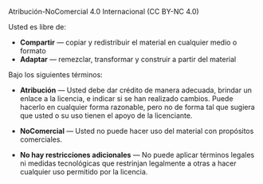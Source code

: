 Atribución-NoComercial 4.0 Internacional (CC BY-NC 4.0)

Usted es libre de:
- **Compartir** — copiar y redistribuir el material en cualquier medio o formato
- **Adaptar** — remezclar, transformar y construir a partir del material

Bajo los siguientes términos:
- **Atribución** — Usted debe dar crédito de manera adecuada, brindar un enlace a la licencia, e indicar si se han realizado cambios. Puede hacerlo en cualquier forma razonable, pero no de forma tal que sugiera que usted o su uso tienen el apoyo de la licenciante.
- **NoComercial** — Usted no puede hacer uso del material con propósitos comerciales.

- **No hay restricciones adicionales** — No puede aplicar términos legales ni medidas tecnológicas que restrinjan legalmente a otras a hacer cualquier uso permitido por la licencia.
